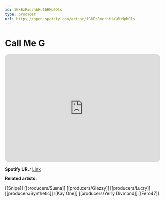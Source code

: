 ```yaml
---
id: 1GkEzRncrhbHu16HMphOls
type: producer
url: https://open.spotify.com/artist/1GkEzRncrhbHu16HMphOls
---
```

# Call Me G

<iframe style="border-radius:12px" src="https://open.spotify.com/embed/artist/1GkEzRncrhbHu16HMphOls" width="100%" height="352" frameBorder="0" allowfullscreen="" allow="autoplay; clipboard-write; encrypted-media; fullscreen; picture-in-picture" loading="lazy"></iframe>

**Spotify URL:** [Link](https://open.spotify.com/artist/1GkEzRncrhbHu16HMphOls)

**Related artists:**

[[Snipe]]
[[producers/Suena]]
[[producers/Glazzy]]
[[producers/Lucry]]
[[producers/Synthetic]]
[[Kay One]]
[[producers/Yerry Divmond]]
[[Fero47]]
